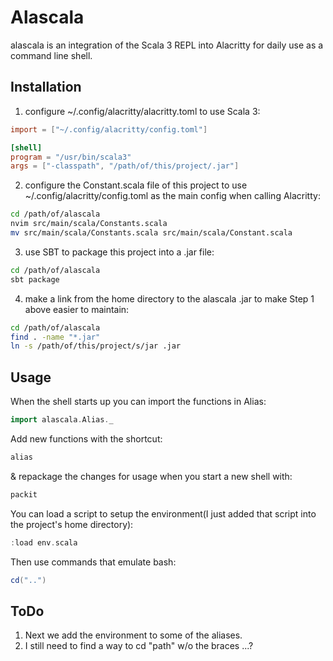 # Alascala

alascala is an integration of the Scala 3 REPL into Alacritty for daily use as a command line shell.

## Installation

1. configure ~/.config/alacritty/alacritty.toml to use Scala 3:
```toml
import = ["~/.config/alacritty/config.toml"]

[shell]
program = "/usr/bin/scala3"
args = ["-classpath", "/path/of/this/project/.jar"]
```
2. configure the Constant.scala file of this project to use ~/.config/alacritty/config.toml as the main config when calling Alacritty:
```bash
cd /path/of/alascala
nvim src/main/scala/Constants.scala
mv src/main/scala/Constants.scala src/main/scala/Constant.scala
```
3. use SBT to package this project into a .jar file:
```bash
cd /path/of/alascala
sbt package
```
4. make a link from the home directory to the alascala .jar to make Step 1 above easier to maintain:
```bash
cd /path/of/alascala
find . -name "*.jar"
ln -s /path/of/this/project/s/jar .jar
```

## Usage

When the shell starts up you can import the functions in Alias:

```scala
import alascala.Alias._
```

Add new functions with the shortcut:

```scala
alias
```

& repackage the changes for usage when you start a new shell with:

```scala
packit
```

You can load a script to setup the environment(I just added that script into the project's home directory):

```scala
:load env.scala
```

Then use commands that emulate bash:
```scala
cd("..")
```

## ToDo

1. Next we add the environment to some of the aliases.
2. I still need to find a way to cd "path" w/o the braces ...?


